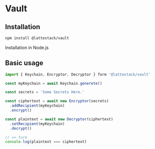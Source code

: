 # Vault

## Installation

```bash
npm install @lattestack/vault
```

Installation in Node.js


## Basic usage

```typescript
import { Keychain, Encryptor, Decryptor } form '@lattestack/vault'

const myKeychain = await Keychain.generete()

const secrets = 'Some Secrets Here.'

const ciphertext = await new Encryptor(secrets)
  .addRecipient(myKeychain)
  .encrypt()

const plaintext = await new Decryptor(ciphertext)
  .setRecipient(myKeychain)
  .decrypt()

// => ture
console.log(plaintext === ciphertext)
```
